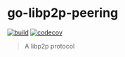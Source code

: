 # go-libp2p-peering

[![build](https://github.com/drgomesp/go-libp2p-grpc/actions/workflows/go-test.yml/badge.svg)](https://github.com/drgomesp/go-libp2p-grpc/actions)
[![codecov](https://codecov.io/gh/drgomesp/go-libp2p-grpc/branch/main/graph/badge.svg?token=BRMFJRJV2X)](https://codecov.io/gh/drgomesp/go-libp2p-grpc)

> A libp2p protocol
